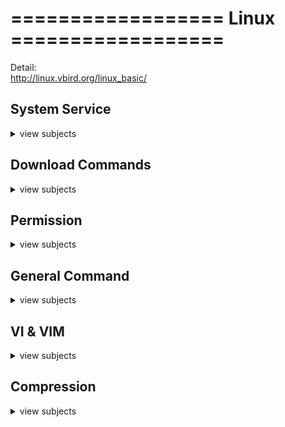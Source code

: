 # ==================   Linux   ==================  
Detail:  
http://linux.vbird.org/linux_basic/

## System Service
<details>
<summary>view subjects</summary>

- Connect to the remote server. (ps: Need to provide the public key first.)
```shell
ssh userName@10.1.3.51
```

- Reboot the VM
```shell
sudo reboot
```

- Show the cpu detail
```shell
cat /proc/cpuinfo
```

- Check CentOs/redhat/ubuntu version
```shell
cat /etc/centos-release
cat /etc/redhat-release
cat /etc/os-release
```

- Check Linux information by 'uname' command.
```shell
# List all info.
uname -a
# List the kernel-release.
uname -r
```

- Mount commands.
```shell
# Show all mount detail
mount
# Mount all devices in /etc/fstab
sudo mount -a
# Umount all devices in /etc/fstab
sudo umount -a
```

- Set up **cron job**
```shell
# Edit the file
crontab -e
# At 00:05 in August will run the test.py job
5 0 * 8 * /use/bin/python3 /home/test.py
# Check the crontab jobs.
crontab -l
```

- Ip tables config.  
`-A`: **append** rule at end  
`-I`: **insert** rule at start  
`-L`: **list** out the rules  
`-p`: **protocol** type  
`-s`: **source** ip  
`-j`: **job** ACCEPT or REJECT  
`-D`: **delete** the rule  
```shell
sudo iptables -A INPUT -j ACCEPT # Accept all input link.
sudo iptables -L INPUT --line-numbers # Show all config with line number.
sudo iptables -A INPUT -p tcp --dport 7001:7005 -s 192.168.1.100 -j ACCEPT # Accept 192.168.1.100 connect with 7001 ~ 7005 port.
sudo iptables -D INPUT 5 # Remove line number 5 ip config.
```

- Firewall check status, add/remove port, restart service.
```shell
firewall-cmd --list-all
firewall-cmd --add-port=[portNumber]/tcp --permanent
firewall-cmd --remove-port=[portNumber]/tcp  --permanent 
firewall-cmd --reload
```

- List all running processes. (ps: `-e` and `ax` are completely equivalent)
```shell
ps aux # Brief info and different layout
ps -ef # Process info, PID, user, usage
```

- Check the details of process by its `PID`.
```shell
ps -p PID -f  # Process Status command.
lsof -p PID   # List Open Files command.
ss -pl | grep PID   # Socket Statistics command.
```

- Run the process in background / foreground (**Kill** when ssh disconnect)
```shell
# First run the run.sh file. `Ctrl + z` to stop it and keep into background.
sh run.sh
# Show all the sh process. "1" will be the process id number.
jobs
[1]+ Stopped sh run.sh
# Run at foreground
fg %1
# Run at background
bg %1
###############################
# Run the script at background.
sh run.sh &
# Run in background with log. (2: stderr, 1: stdout)
sh run.sh > output.log 2>&1 &
```
<img src="https://github.com/D50000/Command-Line-Interface-CheatSheet/blob/master/assets/process_work_flow.png" alt="process work flow" width="550px">  

- Run the command at the background **even disconnect from server**.
```shell
# Run the script at background.
nohup /root/test.sh &
# Run in background with log. (2: stderr, 1: stdout)
nohup /root/test.sh > output.log 2>&1 &
```

- Keep the session alive to run the job when disconnect
```shell
# Need to install other package first
yum install screen
# Use 'screen'
screen
# Keep it alive
# "Ctrl + a" + "d"
```

- Kill the process by it's PID
```shell
# Signal '9' forcefully terminates the process without giving it a chance to clean up.
kill -9 12345
# Signal '15' (default) for a graceful shutdown.
kill 12345
# Gracefully kill all the match process PID.
ps -ef | grep xxx.jar | awk '{print $2}' | xargs kill

# Find and kill the process name
pkill -f myApp.jar
# Avoid miss matching process name
pkill -f myApp.jar || true
```

- **systemctl** commands
```shell
systemctl                            # List out all system detail service
systemctl list-units --type=service  # Show only service info
sudo systemctl start test.service    # Run
sudo systemctl stop test.service     # Stop
sudo systemctl restart test.service  # Rerun
sudo systemctl reload test.service   # Refresh and won't stop
sudo systemctl enable test.service   # Server reboot will auto run
sudo systemctl disable test.service  # Turn off auto run
sudo systemctl status test.service   # Check info
```

- Show the command history
```shell
history
```

- Check the CPU usage
```shell
top
```

- Check the disk volume the usage
```shell
df -h
```

- Check the file size
```shell
du -h /tmp.log
```

- Check the memory usage
```shell
free -h
```

- Check the IP services
```shell
ss -tunapls
```

- Check the date time, NTP(Network Time Protocol), RTC(Real-Time Clock) sync detail
```shell
timedatectl status
cat /etc/ntp.conf  # ntp configuration
```
</details>

## Download Commands
<details>
<summary>view subjects</summary>

- Download the package to the directory without install it. (For CentOS)
```shell
sudo yum install --downloadonly --downloaddir=/root/xxx <package_Name>
```

- Download the package and install it. (For Debian OS)
```shell
apt-get install <package_Name>
```

- Directly crawl the data back and save the response.
```shell
curl http://www.google.com > response.html
```

- Download files directly.
```shell
wget http://www.google.com/xxx.tar.gz
```

- Copy the file to other machine.
```shell
scp /path/file1 user@192.168.0.1:/path/
```
</details>

## Permission
<details>
<summary>view subjects</summary>

- Switch to other user.
```shell
su [userName]
```

- Change owner the file's owner, and file's user group.
```shell
chown root:root /var/log/file
```

- Change user group.
```shell
chgrp groupname testfile.txt
```

- Change mode the file's permission.
```shell
chmod 755 [testfile.txt]
```

- Modify the user's login name.
```shell
usermod -l [newName] [oldUserName] # -l means "login name"
```

- User login password command.
```shell
sudo passwd -S [username] # Check user account status. (ps: p: password enable, L: locked, NP: No password setup)
# user1 P 2025-01-04 0 99999 7 -1 (Password set, user can log in)
# user1 L 2025-01-04 0 99999 7 -1 (Password locked, user cannot log in)
# user1 NP 2025-01-04 0 99999 7 -1 (No password set)

sudo passwd -u [username] # Unlock the user account.
sudo passwd [username] # Update or reset the user login password
```
</details>

## General Command
<details>
<summary>view subjects</summary>

- Find file name
```shell
find /etc -iname 'KEYWORD'
```

- Locate the file path, usually find in 'ENVIRONMENT_VARIABLE $PATH'.
```shell
which [packageName]
```

- Print out the text.
```shell
echo Hello World
echo -e  # Print compile the special character.
```

- Check the content different between two files.
```shell
diff fileName1 fileName2
```

- Live checking the log file in latest line.
```shell
tail -f fileName
```

-  Show the last 100 lines.
```shell
tail -100 testfileName
```

-  Show the first 50 lines.
```shell
head -50 testfileName
```

-  **Stream Editor** replace the X with Y in testFile.txt and backup old file.  
(ps: space need to escape ```'\ '``` and `-i`: in-place, `.bak`:backup the file, `s`: substitute, `g`: global replace, `i`: capital case insensitive)
```shell
sed -i.bak 's/XXX/YY\ YY/gi' testFile.txt
```

-  AWK (Alfred Aho, Peter Weinberger, Brian Kernighan):  
Print, parse and manipulate the file with custom command.
```shell
# Print element_#2 in example.txt file.
awk '{ print $2 }' example.txt

# Print element_#1 when element_#2 > 25 in example.txt file.
awk '$2 > 25 { print $0 }' example.txt

# "-F" mean split by ':' and print variables "element_#1" + "tab" + "element_#7"
awk -F ':' '{print $1"\t"$7}' /etc/passwd
```

- SNMP (Simple Network Management Protocol) for checking device status by UDP.
```shell
snmpget -V # Show version.
// TODO:
```

- Ping for test connection to other host.
```shell
ping -V # Show version.
ping www.google.com # Ping domain.
ping -c 5 10.1.2.3 # Ping for 5 data count.
ping -l 10 10.1.2.3 # Ping for 10 size count.
ping -w 200 10.1.2.3 # Ping for 200ms timeout size count.
ping -4 10 10.1.2.3 # Ping with IPv4.
```

- Test network to other server by TCP (**Default port: 23 and in macOS not build-in cmd**).
```shell
telnet [domain_or_ip] [port] # Test hostName with port.
# Success
Connected to 192.168.1.1.
Escape character is '^]'.
# Fail
telnet: Unable to connect to remote host: Connection refused

# Input and to exit.
Ctrl + ]
quit
```
</details>

## VI & VIM
<details>
<summary>view subjects</summary>

- vim/vi file with readonly mode.
```shell
# It will pop up error it modify the file.
vim -R [filename]
```

- Highlight and choose the line
```shell
# Toggle into <visual mode> and press "V" for select whole line, "v" for single word.
<normal mode> V 
# Select whole file content.
<normal mode> gg  # Move to top.
<normal mode> v   # Switch to <visual mode>.
<normal mode> G   # Move to bottom.
<normal mode> y   # Copy select content.
# Vim need to enable the +clipboard, can check with "vim --version"
```

- Copy what you select
```shell
<normal mode> y
```

- Delete what you select
```shell
<normal mode> d
```

- Paste what you select
```shell
<normal mode> p
```

- Undo the command
```shell
<normal mode> u
```

- Show code line.
```shell
<normal mode> :set number
```

- Search keyword
```shell
# "/" for search forward, "?" for search backward.
# n for next match, N for previous.
# For escape character search use /api\/vi
<normal mode> /keyword
```

- Setup hight-light search result
```shell
:set hlsearch  # Enable
:noh           # Disable
```

- Truncate the log file and save as new file.
```shell
# Search the keyword and save it
grep "1111" /tmp/catalina.out.2018-08-20 > 123321.log
# Save log file line number 'x' to 'y'.
100,1000w new_log.log
```
</details>

## Compression
<details>
<summary>view subjects</summary>

- tar / untar
```shell
tar cvf FileName.tar DirName
tar xvf FileName.tar  # untar
tar Jxvf FileName.tar.xz  # untar
```

- zip / unzip
```shell
zip -r file.zip directory_name
unzip file.zip
# unzip into specific path
unzip filename.zip -d /path/to/directory
```

- gzip / gunzip
```shell
gzip FileName
gunzip FileName.gz
# Keep the gz file and gunzip it
gunzip -k FileName.gz
```

- rar / unrar
```shell
rar a FileName.rar DirName
rar e FileName.rar
# Keep the rar file and unzip rar
rar x FileName.rar
```
</details>
